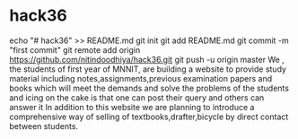 # hack36
echo "# hack36" >> README.md
git init
git add README.md
git commit -m "first commit"
git remote add origin https://github.com/nitindoodhiya/hack36.git
git push -u origin master
We , the students of first year of MNNIT, are building a website to provide study material including notes,assignments,previous examination papers and books which will meet the demands and solve the problems of the students and icing on the cake is that one can post their query and others can answer it 
In addition to this website we are planning to introduce a comprehensive way of selling of textbooks,drafter,bicycle by direct contact between students. 
